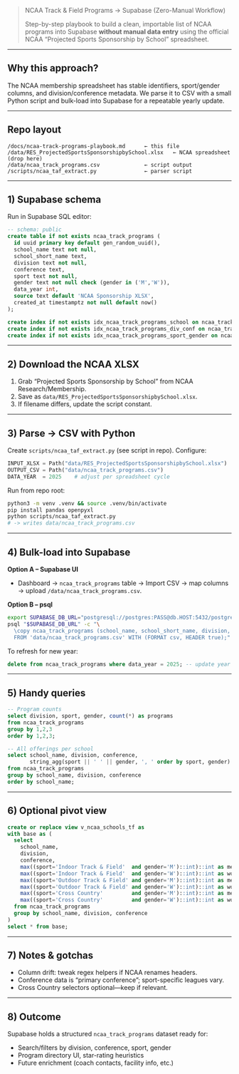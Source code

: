 > NCAA Track & Field Programs → Supabase (Zero-Manual Workflow)
>
> Step-by-step playbook to build a clean, importable list of NCAA programs into Supabase **without manual data entry** using the official NCAA “Projected Sports Sponsorship by School” spreadsheet.

---

## Why this approach?

The NCAA membership spreadsheet has stable identifiers, sport/gender columns, and division/conference metadata. We parse it to CSV with a small Python script and bulk-load into Supabase for a repeatable yearly update.

---

## Repo layout

```
/docs/ncaa-track-programs-playbook.md      ← this file
/data/RES_ProjectedSportsSponsorshipbySchool.xlsx   ← NCAA spreadsheet (drop here)
/data/ncaa_track_programs.csv              ← script output
/scripts/ncaa_taf_extract.py               ← parser script
```

---

## 1) Supabase schema

Run in Supabase SQL editor:

```sql
-- schema: public
create table if not exists ncaa_track_programs (
  id uuid primary key default gen_random_uuid(),
  school_name text not null,
  school_short_name text,
  division text not null,
  conference text,
  sport text not null,
  gender text not null check (gender in ('M','W')),
  data_year int,
  source text default 'NCAA Sponsorship XLSX',
  created_at timestamptz not null default now()
);

create index if not exists idx_ncaa_track_programs_school on ncaa_track_programs (school_name);
create index if not exists idx_ncaa_track_programs_div_conf on ncaa_track_programs (division, conference);
create index if not exists idx_ncaa_track_programs_sport_gender on ncaa_track_programs (sport, gender);
```

---

## 2) Download the NCAA XLSX

1. Grab “Projected Sports Sponsorship by School” from NCAA Research/Membership.
2. Save as `data/RES_ProjectedSportsSponsorshipbySchool.xlsx`.
3. If filename differs, update the script constant.

---

## 3) Parse → CSV with Python

Create `scripts/ncaa_taf_extract.py` (see script in repo). Configure:

```python
INPUT_XLSX = Path("data/RES_ProjectedSportsSponsorshipbySchool.xlsx")
OUTPUT_CSV = Path("data/ncaa_track_programs.csv")
DATA_YEAR  = 2025    # adjust per spreadsheet cycle
```

Run from repo root:

```bash
python3 -m venv .venv && source .venv/bin/activate
pip install pandas openpyxl
python scripts/ncaa_taf_extract.py
# -> writes data/ncaa_track_programs.csv
```

---

## 4) Bulk-load into Supabase

**Option A – Supabase UI**
* Dashboard → `ncaa_track_programs` table → Import CSV → map columns → upload `/data/ncaa_track_programs.csv`.

**Option B – psql**

```bash
export SUPABASE_DB_URL="postgresql://postgres:PASS@db.HOST:5432/postgres"
psql "$SUPABASE_DB_URL" -c "\
  \copy ncaa_track_programs (school_name, school_short_name, division, conference, sport, gender, data_year, source)
  FROM 'data/ncaa_track_programs.csv' WITH (FORMAT csv, HEADER true);"
```

To refresh for new year:

```sql
delete from ncaa_track_programs where data_year = 2025; -- update year
```

---

## 5) Handy queries

```sql
-- Program counts
select division, sport, gender, count(*) as programs
from ncaa_track_programs
group by 1,2,3
order by 1,2,3;

-- All offerings per school
select school_name, division, conference,
       string_agg(sport || ' ' || gender, ', ' order by sport, gender) as offerings
from ncaa_track_programs
group by school_name, division, conference
order by school_name;
```

---

## 6) Optional pivot view

```sql
create or replace view v_ncaa_schools_tf as
with base as (
  select
    school_name,
    division,
    conference,
    max((sport='Indoor Track & Field'  and gender='M')::int)::int as men_indoor,
    max((sport='Indoor Track & Field'  and gender='W')::int)::int as women_indoor,
    max((sport='Outdoor Track & Field' and gender='M')::int)::int as men_outdoor,
    max((sport='Outdoor Track & Field' and gender='W')::int)::int as women_outdoor,
    max((sport='Cross Country'         and gender='M')::int)::int as men_xc,
    max((sport='Cross Country'         and gender='W')::int)::int as women_xc
  from ncaa_track_programs
  group by school_name, division, conference
)
select * from base;
```

---

## 7) Notes & gotchas

* Column drift: tweak regex helpers if NCAA renames headers.
* Conference data is “primary conference”; sport-specific leagues vary.
* Cross Country selectors optional—keep if relevant.

---

## 8) Outcome

Supabase holds a structured `ncaa_track_programs` dataset ready for:

* Search/filters by division, conference, sport, gender  
* Program directory UI, star-rating heuristics  
* Future enrichment (coach contacts, facility info, etc.)


